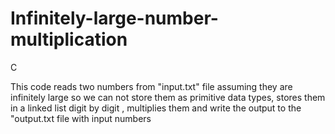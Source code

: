 # Infinitely-large-number-multiplication
C

This code reads two numbers from "input.txt" file assuming they are infinitely large so we can not store them as primitive data types, stores them in a linked list digit by digit
, multiplies them and write the output to the "output.txt file with input numbers
